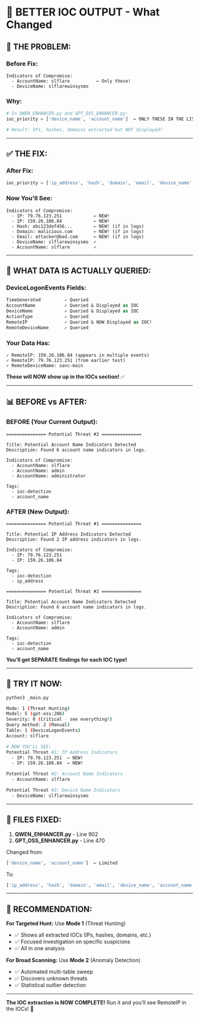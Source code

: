 # 🎯 BETTER IOC OUTPUT - What Changed

## **🐛 THE PROBLEM:**

### **Before Fix:**
```
Indicators of Compromise:
  - AccountName: slflare          ← Only these!
  - DeviceName: slflarewinsysmo
```

### **Why:**
```python
# In QWEN_ENHANCER.py and GPT_OSS_ENHANCER.py:
ioc_priority = ['device_name', 'account_name']  ← ONLY THESE IN THE LIST!

# Result: IPs, hashes, domains extracted but NOT displayed!
```

---

## **✅ THE FIX:**

### **After Fix:**
```python
ioc_priority = ['ip_address', 'hash', 'domain', 'email', 'device_name', 'account_name']
```

### **Now You'll See:**
```
Indicators of Compromise:
  - IP: 79.76.123.251            ← NEW!
  - IP: 159.26.106.84            ← NEW!
  - Hash: abc123def456...        ← NEW! (if in logs)
  - Domain: malicious.com        ← NEW! (if in logs)
  - Email: attacker@bad.com      ← NEW! (if in logs)
  - DeviceName: slflarewinsysmo  ✓
  - AccountName: slflare         ✓
```

---

## **🎯 WHAT DATA IS ACTUALLY QUERIED:**

### **DeviceLogonEvents Fields:**
```sql
TimeGenerated         ✓ Queried
AccountName           ✓ Queried & Displayed as IOC
DeviceName            ✓ Queried & Displayed as IOC
ActionType            ✓ Queried
RemoteIP              ✓ Queried & NOW Displayed as IOC!
RemoteDeviceName      ✓ Queried
```

### **Your Data Has:**
```
✓ RemoteIP: 159.26.106.84 (appears in multiple events)
✓ RemoteIP: 79.76.123.251 (from earlier test)
✓ RemoteDeviceName: sanc-main
```

**These will NOW show up in the IOCs section!** ✅

---

## **📊 BEFORE vs AFTER:**

### **BEFORE (Your Current Output):**
```
=============== Potential Threat #2 ===============

Title: Potential Account Name Indicators Detected
Description: Found 6 account name indicators in logs.

Indicators of Compromise:
  - AccountName: slflare
  - AccountName: admin
  - AccountName: administrator
  
Tags:
  - ioc-detection
  - account_name
```

### **AFTER (New Output):**
```
=============== Potential Threat #1 ===============

Title: Potential IP Address Indicators Detected
Description: Found 2 IP address indicators in logs.

Indicators of Compromise:
  - IP: 79.76.123.251
  - IP: 159.26.106.84
  
Tags:
  - ioc-detection
  - ip_address

=============== Potential Threat #2 ===============

Title: Potential Account Name Indicators Detected
Description: Found 6 account name indicators in logs.

Indicators of Compromise:
  - AccountName: slflare
  - AccountName: admin
  
Tags:
  - ioc-detection
  - account_name
```

**You'll get SEPARATE findings for each IOC type!**

---

## **🚀 TRY IT NOW:**

```bash
python3 _main.py

Mode: 1 (Threat Hunting)
Model: 5 (gpt-oss:20b)
Severity: 0 (Critical - see everything!)
Query method: 2 (Manual)
Table: 1 (DeviceLogonEvents)
Account: slflare

# NOW YOU'LL SEE:
Potential Threat #1: IP Address Indicators
  - IP: 79.76.123.251  ← NEW!
  - IP: 159.26.106.84  ← NEW!

Potential Threat #2: Account Name Indicators
  - AccountName: slflare

Potential Threat #3: Device Name Indicators
  - DeviceName: slflarewinsysmo
```

---

## **📁 FILES FIXED:**

1. **QWEN_ENHANCER.py** - Line 902
2. **GPT_OSS_ENHANCER.py** - Line 470

Changed from:
```python
['device_name', 'account_name']  ← Limited
```

To:
```python
['ip_address', 'hash', 'domain', 'email', 'device_name', 'account_name']  ← Complete!
```

---

## **🎯 RECOMMENDATION:**

**For Targeted Hunt:** Use **Mode 1** (Threat Hunting)
- ✅ Shows all extracted IOCs (IPs, hashes, domains, etc.)
- ✅ Focused investigation on specific suspicions
- ✅ All in one analysis

**For Broad Scanning:** Use **Mode 2** (Anomaly Detection)
- ✅ Automated multi-table sweep
- ✅ Discovers unknown threats
- ✅ Statistical outlier detection

---

**The IOC extraction is NOW COMPLETE!** Run it and you'll see RemoteIP in the IOCs! 🎯

